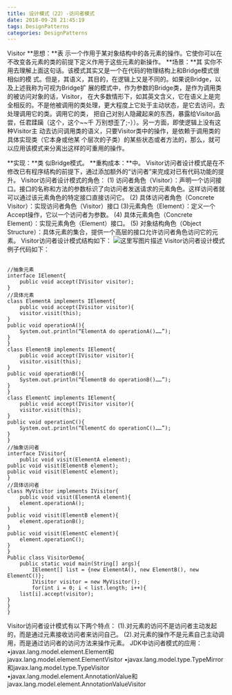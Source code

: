 ```yaml
---
title: 设计模式（22）-访问者模式
date: 2018-09-28 21:45:19
tags: DesignPatterns
categories: DesignPatterns
---
```

Visitor
**思想：**表 示一个作用于某对象结构中的各元素的操作。它使你可以在不改变各元素的类的前提下定义作用于这些元素的新操作。
**场景：**其 实你不用去理解上面这句话。该模式其实又是一个在代码的物理结构上和Bridge模式很相似的模 式。但是，其语义，其目的，在逻辑上又是不同的。如果说Bridge，以及上述我称为可视为Bridge扩 展的模式中，作为参数的Bridge类，是作为调用类的被访问对象的话，Visitor， 在大多数情形下，如其英文含义，它在语义上是完全相反的。不是他被调用的类处理，更大程度上它处于主动状态，是它去访问，去处理调用它的类。调用它的类， 把自己对别人隐藏起来的东西，暴露给Visitor品尝，任君蹂躏（这个，这个~~千 万别想歪了;-））。另一方面，即使逻辑上没有这种Visitor主 动去访问调用类的语义，只要Visitor类中的操作，是依赖于调用类的具体实现类（它本身或他某 个层次的子类）的某些状态或者方法的，那么，就可以应用该模式来分离出这样的可重用的操作。
<!-- more -->
**实现：**类 似Bridge模式。
**重构成本：**中。
Visitor访问者设计模式是在不修改已有程序结构的前提下，通过添加额外的“访问者”来完成对已有代码功能的提升。
 Visitor访问者设计模式的角色：
(1) 访问者角色（Visitor）：声明一个访问接口。接口的名称和方法的参数标识了向访问者发送请求的元素角色。这样访问者就可以通过该元素角色的特定接口直接访问它。
(2) 具体访问者角色（Concrete Visitor）：实现访问者角色（Visitor）接口
(3)元素角色（Element）：定义一个Accept操作，它以一个访问者为参数。
(4) 具体元素角色（Concrete Element）：实现元素角色（Element）接口。
(5) 对象结构角色（Object Structure）：具体元素的集合，提供一个高层的接口允许访问者角色访问它的元素。
Visitor访问者设计模式结构如下：
![这里写图片描述](20161027210622521.png)
Visitor访问者设计模式例子代码如下：

```

//抽象元素
interface IElement{
	public void accept(IVisitor visitor);
}
//具体元素
class ElementA implements IElement{
	public void accept(IVisitor visitor){
	visitor.visit(this);
}
public void operationA(){
	System.out.println(“ElementA do operationA()……”);
}
}
class ElementB implements IElement{
	public void accept(IVisitor visitor){
	visitor.visit(this);
}
public void operationB(){
	System.out.println(“ElementB do operationB()……”);
}
}
class ElementC implements IElement{
	public void accept(IVisitor visitor){
	visitor.visit(this);
}
public void operationC(){
	System.out.println(“ElementC do operationC()……”);
}
}
//抽象访问者
interface IVisitor{
	public void visit(ElementA element);
public void visit(ElementB element);
public void visit(ElementC element);
}
//具体访问者
class MyVisitor implements IVisitor{
	public void visit(ElementA element){
	element.operationA();
}
public void visit(ElementB element){
	element.operationB();
}
public void visit(ElementC element){
	element.operationC();
}
}
Public class VisitorDemo{
	public static void main(String[] args){
		IElement[] list = {new ElementA(), new ElementB(), new ElementC()};
		IVisitor visitor = new MyVisitor();
		for(int i = 0; i < list.length; i++){
	list[i].accept(visitor);
}
}
}
```
Visitor访问者设计模式有以下两个特点：
(1).对元素的访问不是访问者主动发起的，而是通过元素接收访问者来访问自己。
(2).对元素的操作不是元素自己主动调用，而是通过访问者的访问方法来操作元素。
JDK中访问者模式的应用：
•javax.lang.model.element.Element和javax.lang.model.element.ElementVisitor
•javax.lang.model.type.TypeMirror和javax.lang.model.type.TypeVisitor
•javax.lang.model.element.AnnotationValue和javax.lang.model.element.AnnotationValueVisitor
